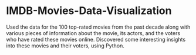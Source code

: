 # IMDB-Movies-Data-Visualization
Used the data for the 100 top-rated movies from the past decade along with various pieces of information about the movie, its actors, and the voters who have rated these movies online. Discovered some interesting insights into these movies and their voters, using Python.
